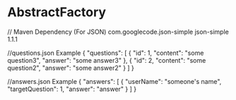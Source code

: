 # AbstractFactory



// Maven Dependency (For JSON)
<dependency>
    <groupId>com.googlecode.json-simple</groupId>
    <artifactId>json-simple</artifactId>
    <version>1.1.1</version>
</dependency>


//questions.json Example
{
  "questions": [
    {
      "id": 1,
      "content": "some question3",
      "answer": "some answer3"
    },
    {
      "id": 2,
      "content": "some question2",
      "answer": "some answer2"
    }
  ]
}


//answers.json Example
{
  "answers": [
    {
      "userName": "someone's name",
      "targetQuestion": 1,
      "answer": "answer"
    }
  ]
}
